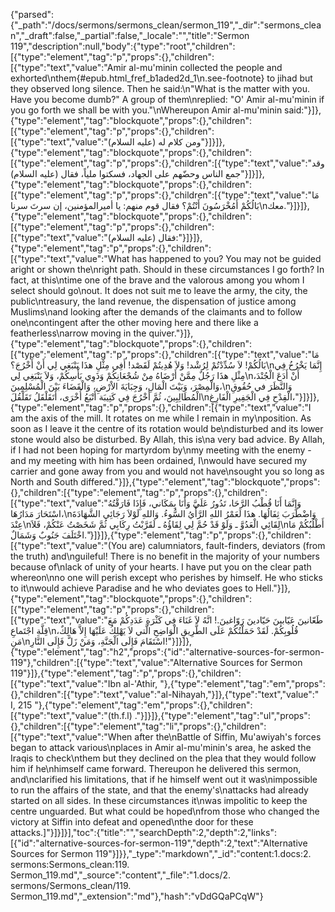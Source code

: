 {"parsed":{"_path":"/docs/sermons/sermons_clean/sermon_119","_dir":"sermons_clean","_draft":false,"_partial":false,"_locale":"","title":"Sermon 119","description":null,"body":{"type":"root","children":[{"type":"element","tag":"p","props":{},"children":[{"type":"text","value":"Amir al-mu'minin collected the people and exhorted\nthem{#epub.html_fref_b1aded2d_1\n.see-footnote} to jihad but they observed long silence. Then he said:\n\"What is the matter with you. Have you become dumb?\" A group of them\nreplied: \"O' Amir al-mu'minin if you go forth we shall be with you.\"\nWhereupon Amir al-mu'minin said:"}]},{"type":"element","tag":"blockquote","props":{},"children":[{"type":"element","tag":"p","props":{},"children":[{"type":"text","value":"ومن كلام له (عليه السلام)"}]}]},{"type":"element","tag":"blockquote","props":{},"children":[{"type":"element","tag":"p","props":{},"children":[{"type":"text","value":"وقد جمع الناس وحضّهم على الجهاد، فسكتوا ملياً، فقال (عليه السلام)"}]}]},{"type":"element","tag":"blockquote","props":{},"children":[{"type":"element","tag":"p","props":{},"children":[{"type":"text","value":"مَا بَالُكُمْ أَمُخْرَسُونَ أَنْتُمْ؟ فقال قوم منهم: يا أميرالمؤمنين، إن سرتَ سرنا\nمعك."}]}]},{"type":"element","tag":"blockquote","props":{},"children":[{"type":"element","tag":"p","props":{},"children":[{"type":"text","value":"فقال (عليه السلام):"}]}]},{"type":"element","tag":"p","props":{},"children":[{"type":"text","value":"What has happened to you? You may not be guided aright or shown the\nright path. Should in these circumstances I go forth? In fact, at this\ntime one of the brave and the valorous among you whom I select should go\nout. It does not suit me to leave the army, the city, the public\ntreasury, the land revenue, the dispensation of justice among Muslims\nand looking after the demands of the claimants and to follow one\ncontingent after the other moving here and there like a featherless\narrow moving in the quiver."}]},{"type":"element","tag":"blockquote","props":{},"children":[{"type":"element","tag":"p","props":{},"children":[{"type":"text","value":"مَا بَالُكُمْ! لاَ سُدِّدْتُمْ لِرُشْد! وَلاَ هُدِيتُمْ لَقَصْد! أَفِي مِثْلِ هذَا يَنْبَغِي لِي أَنْ أَخْرُجَ؟\nإِنَّمَا يَخْرُخُ فِي مِثْلِ هذَا رَجُلٌ مِمَّنْ أَرْضَاهُ مِنْ شُجْعَانِكُمْ وَذَوِي بَأْسِكُمْ، وَلاَ يَنْبَغِي لِي\nأَنْ أَدَعَ الْجُنْدَ، وَالْمِصْرَ، وَبَيْتَ الْمَالِ، وَجِبَايَةَ الاْرْضِ، وَالْقَضَاءَ بَيْنَ الْمُسْلِمِينَ،\nوَالنَّظَرَ في حُقُوقِ الْمُطَالِبِينَ، ثُمَّ أَخْرُجَ فِي كَتِيبَة أَتْبَعُ أُخْرَى، أَتَقَلْقَلُ تَقَلْقُلَ\nالْقِدْحِ فِي الْجَفِيرِ الْفَارِغِ،"}]}]},{"type":"element","tag":"p","props":{},"children":[{"type":"text","value":"I am the axis of the mill. It rotates on me while I remain in my\nposition. As soon as I leave it the centre of its rotation would be\ndisturbed and its lower stone would also be disturbed. By Allah, this is\na very bad advice. By Allah, if I had not been hoping for martyrdom by\nmy meeting with the enemy - and my meeting with him has been ordained, I\nwould have secured my carrier and gone away from you and would not have\nsought you so long as North and South differed."}]},{"type":"element","tag":"blockquote","props":{},"children":[{"type":"element","tag":"p","props":{},"children":[{"type":"text","value":"وَإِنَّمَا أَنَا قُطْبُ الرَّحَا، تَدُورُ عَلَيَّ وَأَنَا بِمَكَاني، فَإِذَا فَارَقْتُهُ اسْتَحَارَ مَدَارُهَا،\nوَاضْطَرَبَ ثِفَالُهَا. هذَا لَعَمْرُ اللهِ الرَّأْيُ السُّوءُ. وَاللهِ لَوْلاَ رَجَائِي الشَّهَادَةَ عِنْدَ\nلِقَائِي الْعَدُوَّ ـ وَلَوْ قَدْ حُمَّ لِي لِقَاؤُهُ ـ لَقَرَّبْتُ رِكَابِي ثُمَّ شَخَصْتُ عَنْكُمْ، فَلاَ\nأَطْلُبُكُمْ مَا اخْتَلَفَ جَنُوبٌ وَشَمَالٌ."}]}]},{"type":"element","tag":"p","props":{},"children":[{"type":"text","value":"(You are) calumniators, fault-finders, deviators (from the truth) and\nguileful! There is no benefit in the majority of your numbers because of\nlack of unity of your hearts. I have put you on the clear path whereon\nno one will perish except who perishes by himself. He who sticks to it\nwould achieve Paradise and he who deviates goes to Hell."}]},{"type":"element","tag":"blockquote","props":{},"children":[{"type":"element","tag":"p","props":{},"children":[{"type":"text","value":"طَعّانينَ عَيّابينَ حَيّادينَ رَوّاغينَ.! انَّهُ لاَ غَنَاءَ فِي كَثْرَةِ عَدَدِكُمْ مَعَ قِلَّةِ اجْتَماعِ\nقُلُوبِكُمْ. لَقَدْ حَمَلْتُكُمْ عَلَى الطَّرِيقِ الْوَاضِحِ الَّتي لاَ يَهْلِكُ عَلَيْهَا إِلاَّ هَالِكٌ، مَنِ\nاسْتَقَامَ فَإِلَى الْجَنَّةِ، وَمَنْ زَلَّ فَإِلَى النَّارِ!"}]}]},{"type":"element","tag":"h2","props":{"id":"alternative-sources-for-sermon-119"},"children":[{"type":"text","value":"Alternative Sources for Sermon 119"}]},{"type":"element","tag":"p","props":{},"children":[{"type":"text","value":"Ibn al-'Athir, "},{"type":"element","tag":"em","props":{},"children":[{"type":"text","value":"al-Nihayah,"}]},{"type":"text","value":" I, 215 "},{"type":"element","tag":"em","props":{},"children":[{"type":"text","value":"(th.f.l) ."}]}]},{"type":"element","tag":"ul","props":{},"children":[{"type":"element","tag":"li","props":{},"children":[{"type":"text","value":"When after the\nBattle of Siffin, Mu'awiyah's forces began to attack various\nplaces in Amir al-mu'minin's area, he asked the Iraqis to check\nthem but they declined on the plea that they would follow him if he\nhimself came forward. Thereupon he delivered this sermon, and\nclarified his limitations, that if he himself went out it was\nimpossible to run the affairs of the state, and that the enemy's\nattacks had already started on all sides. In these circumstances it\nwas impolitic to keep the centre unguarded. But what could be hoped\nfrom those who changed the victory at Siffin into defeat and opened\nthe door for these attacks.]"}]}]}],"toc":{"title":"","searchDepth":2,"depth":2,"links":[{"id":"alternative-sources-for-sermon-119","depth":2,"text":"Alternative Sources for Sermon 119"}]}},"_type":"markdown","_id":"content:1.docs:2. sermons:Sermons_clean:119. Sermon_119.md","_source":"content","_file":"1.docs/2. sermons/Sermons_clean/119. Sermon_119.md","_extension":"md"},"hash":"vDdGQaPCqW"}